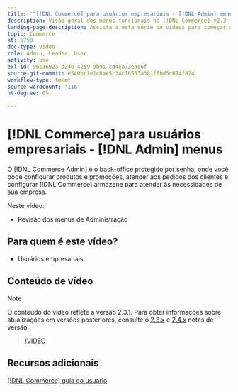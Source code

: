 ```yaml
---
title: '"[!DNL Commerce] para usuários empresariais - [!DNL Admin] menus"'
description: Visão geral dos menus funcionais na [!DNL Commerce] v2.3 [!DNL Admin].
landing-page-description: Assista a esta série de vídeos para começar a usar os conceitos básicos do Adobe Commerce e trabalhar no Administrador.
topic: Commerce
kt: 5758
doc-type: video
role: Admin, Leader, User
activity: use
exl-id: 96e36923-d24b-4259-9b91-cd4ea73ead6f
source-git-commit: e540bc1e1c8ae5c34c16503a381f6bd5c674f824
workflow-type: tm+mt
source-wordcount: '116'
ht-degree: 0%

---
```


# [!DNL Commerce] para usuários empresariais - [!DNL Admin] menus

O [!DNL Commerce Admin] é o back-office protegido por senha, onde você pode configurar produtos e promoções, atender aos pedidos dos clientes e configurar [!DNL Commerce] armazene para atender às necessidades de sua empresa.

Neste vídeo:

- Revisão dos menus de Administração

## Para quem é este vídeo?

- Usuários empresariais

## Conteúdo de vídeo

>[!NOTE]
>
>O conteúdo do vídeo reflete a versão 2.3.1. Para obter informações sobre atualizações em versões posteriores, consulte o [ 2.3.x](https://devdocs.magento.com/guides/v2.3/release-notes/bk-release-notes.html) e [2.4.x](https://devdocs.magento.com/guides/v2.4/release-notes/bk-release-notes.html) notas de versão.

>[!VIDEO](https://video.tv.adobe.com/v/35942?quality=12&learn=on)

## Recursos adicionais

[[!DNL Commerce] guia do usuário](https://docs.magento.com/)
